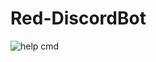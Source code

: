 # Red-DiscordBot 

![help cmd](https://cdn.discordapp.com/attachments/508739007597903904/792520995029778512/unknown.png)
